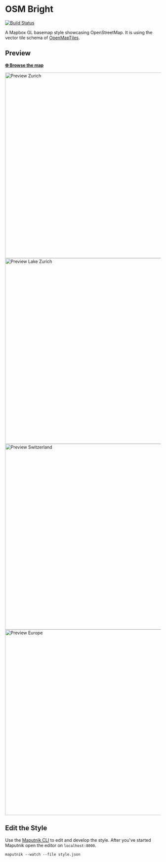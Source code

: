 # OSM Bright
[![Build Status](https://travis-ci.org/openmaptiles/osm-bright-gl-style.svg?branch=master)](https://travis-ci.org/openmaptiles/osm-bright-gl-style)

A Mapbox GL basemap style showcasing OpenStreetMap.
It is using the vector tile
schema of [OpenMapTiles](https://github.com/openmaptiles/openmaptiles).

## Preview

**[:globe_with_meridians: Browse the map](https://openmaptiles.github.io/osm-bright-gl-style)**

<img src="https://github.com/openmaptiles/osm-bright-gl-style/raw/gh-pages/preview/preview-15.png" width="600" title="Preview Zurich">

<img src="https://github.com/openmaptiles/osm-bright-gl-style/raw/gh-pages/preview/preview-10.png" width="600" title="Preview Lake Zurich">

<img src="https://github.com/openmaptiles/osm-bright-gl-style/raw/gh-pages/preview/preview-7.png" width="600" title="Preview Switzerland">

<img src="https://github.com/openmaptiles/osm-bright-gl-style/raw/gh-pages/preview/preview-4.png" width="600" title="Preview Europe">

## Edit the Style

Use the [Maputnik CLI](http://openmaptiles.org/docs/style/maputnik/) to edit and develop the style.
After you've started Maputnik open the editor on `localhost:8000`.

```
maputnik --watch --file style.json
```

